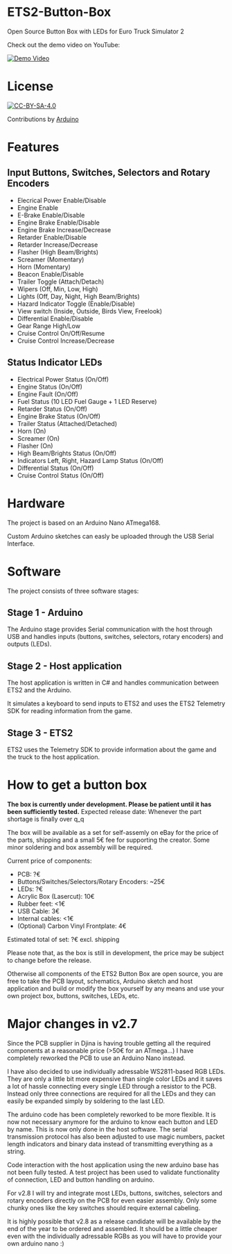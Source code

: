 # ETS2-Button-Box
Open Source Button Box with LEDs for Euro Truck Simulator 2

Check out the demo video on YouTube:

[![Demo Video](https://img.youtube.com/vi/kai-H34dEho/0.jpg)](https://www.youtube.com/watch?v=kai-H34dEho)


# License

[![CC-BY-SA-4.0](https://i.creativecommons.org/l/by-sa/4.0/88x31.png)](http://creativecommons.org/licenses/by-sa/4.0/)

Contributions by [Arduino](https://www.arduino.cc/)

# Features

## Input Buttons, Switches, Selectors and Rotary Encoders

- Elecrical Power Enable/Disable
- Engine Enable
- E-Brake Enable/Disable
- Engine Brake Enable/Disable
- Engine Brake Increase/Decrease
- Retarder Enable/Disable
- Retarder Increase/Decrease
- Flasher (High Beam/Brights)
- Screamer (Momentary)
- Horn (Momentary)
- Beacon Enable/Disable
- Trailer Toggle (Attach/Detach)
- Wipers (Off, Min, Low, High)
- Lights (Off, Day, Night, High Beam/Brights)
- Hazard Indicator Toggle (Enable/Disable)
- View switch (Inside, Outside, Birds View, Freelook)
- Differential Enable/Disable
- Gear Range High/Low
- Cruise Control On/Off/Resume
- Cruise Control Increase/Decrease

## Status Indicator LEDs
- Electrical Power Status (On/Off)
- Engine Status (On/Off)
- Engine Fault (On/Off)
- Fuel Status (10 LED Fuel Gauge + 1 LED Reserve)
- Retarder Status (On/Off)
- Engine Brake Status (On/Off)
- Trailer Status (Attached/Detached)
- Horn (On)
- Screamer (On)
- Flasher (On)
- High Beam/Brights Status (On/Off)
- Indicators Left, Right, Hazard Lamp Status (On/Off)
- Differential Status (On/Off)
- Cruise Control Status (On/Off)

# Hardware

The project is based on an Arduino Nano ATmega168.

Custom Arduino sketches can easly be uploaded through the USB Serial Interface.

# Software

The project consists of three software stages:

## Stage 1 - Arduino

The Arduino stage provides Serial communication with the host through USB and handles inputs (buttons, switches, selectors, rotary encoders) and outputs (LEDs).

## Stage 2 - Host application

The host application is written in C# and handles communication between ETS2 and the Arduino.

It simulates a keyboard to send inputs to ETS2 and uses the ETS2 Telemetry SDK for reading information from the game.

## Stage 3 - ETS2

ETS2 uses the Telemetry SDK to provide information about the game and the truck to the host application.

# How to get a button box

**The box is currently under development. Please be patient until it has been sufficiently tested.** Expected release date: Whenever the part shortage is finally over q_q

The box will be available as a set for self-assemly on eBay for the price of the parts, shipping and a small 5€ fee for supporting the creator. Some minor soldering and box assembly will be required.

Current price of components:
- PCB: ?€
- Buttons/Switches/Selectors/Rotary Encoders: ~25€
- LEDs: ?€
- Acrylic Box (Lasercut): 10€
- Rubber feet: <1€
- USB Cable: 3€
- Internal cables: <1€
- (Optional) Carbon Vinyl Frontplate: 4€

Estimated total of set: ?€ excl. shipping

Please note that, as the box is still in development, the price may be subject to change before the release.

Otherwise all components of the ETS2 Button Box are open source, you are free to take the PCB layout, schematics, Arduino sketch and host application and build or modify the box yourself by any means and use your own project box, buttons, switches, LEDs, etc.

# Major changes in v2.7

Since the PCB supplier in Djina is having trouble getting all the required components at a reasonable price (>50€ for an ATmega...) I have completely reworked the PCB to use an Arduino Nano instead.

I have also decided to use individually adressable WS2811-based RGB LEDs. They are only a little bit more expensive than single color LEDs and it saves a lot of hassle connecting every single LED through a resistor to the PCB. Instead only three connections are required for all the LEDs and they can easily be expanded simply by soldering to the last LED.

The arduino code has been completely reworked to be more flexible. It is now not necessary anymore for the arduino to know each button and LED by name. This is now only done in the host software. The serial transmission protocol has also been adjusted to use magic numbers, packet length indicators and binary data instead of transmitting everything as a string.

Code interaction with the host application using the new arduino base has not been fully tested. A test project has been used to validate functionality of connection, LED and button handling on arduino.

For v2.8 I will try and integrate most LEDs, buttons, switches, selectors and rotary encoders directly on the PCB for even easier assembly. Only some chunky ones like the key switches should require external cabeling.

It is highly possible that v2.8 as a release candidate will be available by the end of the year to be ordered and assembled. It should be a little cheaper even with the individually adressable RGBs as you will have to provide your own arduino nano :)